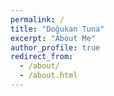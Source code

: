 ```yaml
---
permalink: /
title: "Doğukan Tuna"
excerpt: "About Me"
author_profile: true
redirect_from: 
  - /about/
  - /about.html
---
```


